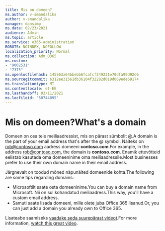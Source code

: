 ```yaml
---
title: Mis on domeen?
ms.author: v-smandalika
author: v-smandalika
manager: dansimp
ms.date: 02/23/2021
audience: Admin
ms.topic: article
ms.service: o365-administration
ROBOTS: NOINDEX, NOFOLLOW
localization_priority: Normal
ms.collection: Adm_O365
ms.custom:
- "9002531"
- "7375"
ms.openlocfilehash: 145563a64bbebb6fcafcf249231e70dfa99d92d6
ms.sourcegitcommit: 6312ee31561db36104f32282d019d069ede69174
ms.translationtype: MT
ms.contentlocale: et-EE
ms.lasthandoff: 03/11/2021
ms.locfileid: "50744095"
---
```

# <a name="whats-a-domain"></a><span data-ttu-id="4a890-102">Mis on domeen?</span><span class="sxs-lookup"><span data-stu-id="4a890-102">What's a domain</span></span>

<span data-ttu-id="4a890-103">Domeen on osa teie meiliaadressist, mis on pärast sümbolit @.</span><span class="sxs-lookup"><span data-stu-id="4a890-103">A domain is the part of your email address that's after the @ symbol.</span></span> <span data-ttu-id="4a890-104">Näiteks on rob@contoso.com aadress domeeni **contoso.com**.</span><span class="sxs-lookup"><span data-stu-id="4a890-104">For example, in the address rob@contoso.com, the domain is **contoso.com**.</span></span> <span data-ttu-id="4a890-105">Enamik ettevõtteid eelistab kasutada oma domeeninime oma meiliaadressile.</span><span class="sxs-lookup"><span data-stu-id="4a890-105">Most businesses prefer to use their own domain name in their email address.</span></span>

<span data-ttu-id="4a890-106">Järgnevalt on toodud mõned näpunäited domeenide kohta.</span><span class="sxs-lookup"><span data-stu-id="4a890-106">The following are some tips regarding domains:</span></span>

- <span data-ttu-id="4a890-107">Microsoftilt saate osta domeeninime.</span><span class="sxs-lookup"><span data-stu-id="4a890-107">You can buy a domain name from Microsoft.</span></span> <span data-ttu-id="4a890-108">Nii on sul kohandatud meiliaadress.</span><span class="sxs-lookup"><span data-stu-id="4a890-108">This way, you'll have a custom email address.</span></span>
- <span data-ttu-id="4a890-109">Samuti saate lisada domeeni, mille olete juba Office 365 lisanud.</span><span class="sxs-lookup"><span data-stu-id="4a890-109">Or, you can just add a domain you already own to Office 365.</span></span>

<span data-ttu-id="4a890-110">Lisateabe saamiseks [vaadake seda suurepärast videot](https://www.youtube.com/watch).</span><span class="sxs-lookup"><span data-stu-id="4a890-110">For more information, [watch this great video](https://www.youtube.com/watch).</span></span>